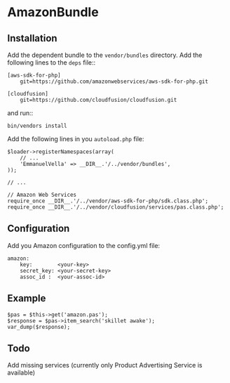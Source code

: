 AmazonBundle
============

Installation
------------

Add the dependent bundle to the ``vendor/bundles`` directory. Add the following lines to the ``deps`` file::

    [aws-sdk-for-php]
        git=https://github.com/amazonwebservices/aws-sdk-for-php.git

    [cloudfusion]
        git=https://github.com/cloudfusion/cloudfusion.git

and run::

    bin/vendors install

Add the following lines in you ``autoload.php`` file:

    $loader->registerNamespaces(array(
        // ...
        'EmmanuelVella' => __DIR__.'/../vendor/bundles',
    ));

    // ...

    // Amazon Web Services
    require_once __DIR__.'/../vendor/aws-sdk-for-php/sdk.class.php';
    require_once __DIR__.'/../vendor/cloudfusion/services/pas.class.php';

Configuration
-------------

Add you Amazon configuration to the config.yml file:

    amazon:
        key:        <your-key>
        secret_key: <your-secret-key>
        assoc_id :  <your-assoc-id>

Example
----

    $pas = $this->get('amazon.pas');
    $response = $pas->item_search('skillet awake');
    var_dump($response);

Todo
----

Add missing services (currently only Product Advertising Service is available)
